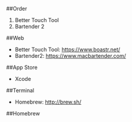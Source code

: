 ##Order
1. Better Touch Tool
2. Bartender 2

##Web
* Better Touch Tool: https://www.boastr.net/
* Bartender2: https://www.macbartender.com/

##App Store
* Xcode

##Terminal
* Homebrew:  http://brew.sh/

##Homebrew

